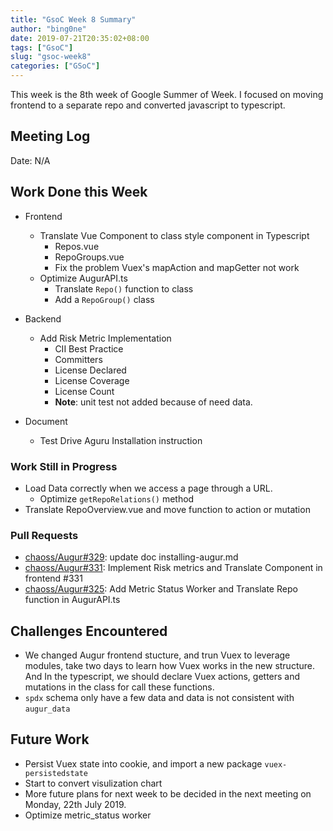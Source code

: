 ```yaml
---
title: "GsoC Week 8 Summary"
author: "bing0ne"
date: 2019-07-21T20:35:02+08:00
tags: ["GsoC"]
slug: "gsoc-week8"
categories: ["GSoC"]
---
```


This week is the 8th week of Google Summer of Week. I focused on moving frontend to a separate repo and converted javascript to typescript. 

<!--more-->

## Meeting Log

Date: N/A


## Work Done this Week

- Frontend
  - Translate Vue Component to class style component in Typescript
    - Repos.vue
    - RepoGroups.vue
    - Fix the problem Vuex's mapAction and mapGetter not work
  - Optimize AugurAPI.ts 
    - Translate `Repo()` function to class
    - Add a `RepoGroup()` class

- Backend 
  - Add Risk Metric Implementation 
    - CII Best Practice
    - Committers
    - License Declared
    - License Coverage
    - License Count
    - **Note**: unit test not added because of need data. 

- Document 
  - Test Drive Aguru Installation instruction 

### Work Still in Progress
- Load Data correctly when we access a page through a URL. 
  - Optimize `getRepoRelations()` method
- Translate RepoOverview.vue and move function to action or mutation

### Pull Requests
- [chaoss/Augur#329](https://github.com/chaoss/augur/pull/329): update doc installing-augur.md 
- [chaoss/Augur#331](https://github.com/chaoss/augur/pull/319): Implement Risk metrics and Translate Component in frontend #331
- [chaoss/Augur#325](https://github.com/chaoss/augur/pull/325): Add Metric Status Worker and Translate Repo function in AugurAPI.ts



## Challenges Encountered
- We changed Augur frontend stucture, and trun Vuex to leverage modules, take two days to learn how Vuex works in the new structure. And In the typescript, we should declare Vuex actions, getters and mutations in the class for call these functions. 
- `spdx` schema only have a few data and data is not consistent with `augur_data`

## Future Work 
- Persist Vuex state into cookie, and import a new package `vuex-persistedstate`
- Start to convert visulization chart
- More future plans for next week to be decided in the next meeting on Monday, 22th July 2019.
- Optimize metric_status worker